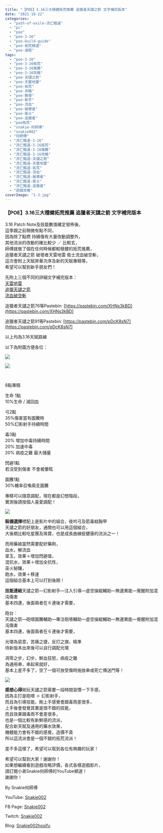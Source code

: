 ```yaml
---
title: "【POE】3.16三大穩健拓荒推薦 追獵者天譴之箭 文字補完版本"
date: "2021-10-22"
categories: 
  - "path-of-exile-流亡黯道"
  - "pc"
  - "poe"
  - "poe-3-16"
  - "poe-build-guide"
  - "poe-拓荒精選"
  - "poe-遠程"
tags: 
  - "poe-3-16"
  - "poe-3-16拓荒"
  - "poe-3-16推薦"
  - "poe-3-16攻略"
  - "poe-天譴之箭"
  - "poe-天雷地雷"
  - "poe-拓荒"
  - "poe-攻略"
  - "poe-教學"
  - "poe-新手"
  - "poe-流血"
  - "poe-破壞者"
  - "poe-衛士"
  - "poe-追獵者"
  - "poe拓荒"
  - "snakie-何師傅"
  - "snakie002"
  - "何師傅"
  - "流亡黯道-3-16"
  - "流亡黯道-3-16拓荒"
  - "流亡黯道-3-16推薦"
  - "流亡黯道-3-16攻略"
  - "流亡黯道-天譴之箭"
  - "流亡黯道-天雷地雷"
  - "流亡黯道-拓荒"
  - "流亡黯道-流血"
  - "流亡黯道-破壞者"
  - "流亡黯道-衛士"
  - "流亡黯道-追獵者"
  - "遊戲攻略"
coverImage: "1-3.jpg"
---
```


### 【POE】3.16三大穩健拓荒推薦 追獵者天譴之箭 文字補完版本

  
3.16 Patch Note及技能數值確定發佈後，  
這季跟之前稍微有點不同，  
因為除了點燃 持續傷有大量改動調整外，  
其他流派的改動的確比較少 ／ 比較玄，  
師傅就做了個在任何時候都較穩健的拓荒推薦，  
追獵者天譴之箭 破壞者天雷地雷 衛士流血破空斬，  
這次會附上天賦昇華次序及新的天賦專精等，  
希望可以幫到新手朋友們！  

  
先附上三個不同的詳細文字補完版本：  
[天雷地雷](https://snakie002hosifu.blog/052-1/)  
[追獵天譴之箭](https://snakie002hosifu.blog/052-2/)  
[流血破空斬](https://snakie002hosifu.blog/052-3/)  

  
追獵者天譴之箭76等Pastebin: [https://pastebin.com/XHNs3kBD](https://pastebin.com/XHNs3kBD)  

  
追獵者天譴之箭91等Pastebin: [https://pastebin.com/pDcK8sN7](https://pastebin.com/pDcK8sN7)  

  
以上均為3.16天賦路線  

  
以下為附圖方便各位：  

  
![](WordPress/1-19-1024x875.png)  

  
![](WordPress/2-15.png)  

  
   

  
8點專精  

  
生命 1點  
10%生命 / 減回血  

  
弓2點  
35%傷害當有圖騰時  
50%幻影射手持續時間  

  
毒3點  
20% 增加中毒持續時間  
20% 加速中毒  
20% 病疫之難 最大儲量  

  
閃避1點  
若沒受到傷害 不會被暈眩  

  
圖騰1點  
30%機率召喚兩支圖騰  

  
專精可以隨意調配，現在都是幻想階段，  
實測後請按個人喜愛調配！  

  
![](WordPress/3-11.png)  

  
**裝備選擇**標配上是影片中的組合，夜吟弓及箭毒蛙胸甲  
天譴之箭的好朋友，通關也可以用這個組合，  
大後期比較吃星團及珠寶，也是成長曲線挺健康的流派之一！  

  
而用藥娘當然需要配好藥劑，  
血水，解流血  
翠玉，效果＋增加閃避值，  
混抗水，效果＋增加全抗性，  
巫火秘釀，  
跑水，效果＋移速  
這個組合基本上可以打到後期！  

  
**技能連結**天譴之箭—幻影射手—注入引導—虛空操縱輔助—無邊異能—覺醒附加混沌傷害  
基本四連，後面兩者在６連後才需要，  

  
砲台：  
天譴之箭—砲塔圖騰輔助—專注砲塔輔助—虛空操縱輔助—無邊異能—覺醒附加混沌傷害  
基本四連，後面兩者在６連後才需要，  

  
光環為惡意，苦痛之捷，反打之旗，精準  
待新版本出來後可以自行調配光環  

  
凋零之步，幻步，鮮血狂怒，病疫之難  
為通用串，串起來就好，  
基本上差不多了，空了一個可放受傷時施放串或死亡傳送門等！  

  
![](WordPress/4-8.png)  

  
**感想心得**剛玩天譴之箭需要一段時間習慣一下手感，  
因為主打是砲塔 ＋ 幻影射手，  
而且為引導技能，剛上手感覺會跟毒雨差很多，  
上手後會發覺其實是很不錯的技能，  
而且效果跟毒雨不會差很多，  
也是一個比較有新鮮感的流派，  
配合新天賦及通用的藥水效果，  
機體能力會有不錯的感覺，造價不貴  
所以這流派會是一個不錯的拓荒流派！  

  
差不多這樣了，希望可以幫到各位有興趣的玩家！  

  
希望可以幫到大家！謝謝你！  
如果想繼續看到遊戲攻略評價，各式各樣遊戲影片，  
請訂閱小弟Snakie何師傅的YouTube頻道！  
謝謝你！  

  
By Snakie何師傅  

  
YouTube: [Snakie002](https://www.youtube.com/c/Snakie002/)  

  
FB Page: [Snakie002](https://www.facebook.com/Snakie002/)  

  
Twitch: [Snakie002](https://www.twitch.tv/snakie002/)  

  
Blog: [Snakie002hosifu](https://snakie002hosifu.blog/)
